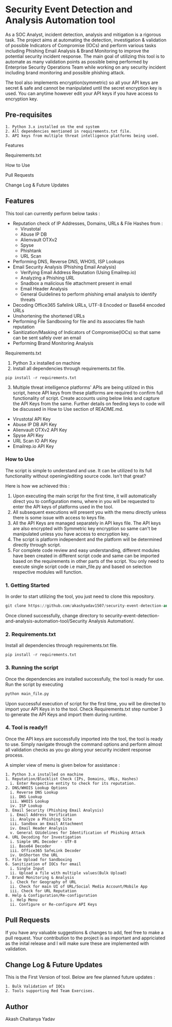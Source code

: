 # Security Event Detection and Analysis Automation tool

As a SOC Analyst, incident detection, analysis and mitigation is a rigorous task. The project aims at automating the detection, investigation & validation of possible Indicators of Compromise (IOCs) and perform various tasks including Phishing Email Analysis & Brand Monitoring to improve the potential security incident response. The main goal of utilizing this tool is to automate as many validation points as possible being performed by Enterprise Security Operations Team while working on any security incident including brand monitoring and possible phishing attack.

The tool also implements encryption(symmetric) so all your API keys are secret & safe and cannot be manipulated until the secret encryption key is used. You can anytime however edit your API keys if you have access to encryption key.


## Pre-requisites

    1. Python 3.x installed on the end system
    2. All dependencies mentioned in requirements.txt file.
    3. API keys from multiple threat intelligence platforms being used.

Features

Requirements.txt

How to Use

Pull Requests

Change Log & Future Updates

## Features

This tool can currently perform below tasks :

   - Reputation check of IP Addresses, Domains, URLs & File Hashes from :
       - Virustotal
       - Abuse IP DB
       - Alienvault OTXv2
       - Spyse
       - Phishtank
       - URL Scan
   - Performing DNS, Reverse DNS, WHOIS, ISP Lookups
   - Email Security Analysis (Phishing Email Analysis)
       - Verifying Email Address Reputation (Using Emailrep.io)
       - Analyzing a Phishing URL
       - Snadbox a malicious file attachment present in email
       - Email Header Analysis
       - General Guidelines to perform phishing email analysis to identify threats
   - Decoding Office365 Safelink URLs, UTF-8 Encoded or Base64 encoded URLs
   - Unshortening the shortened URLs
   - Performing File Sandboxing for file and its associates file hash reputation
   - Sanitization/Masking of Indicators of Compromise(IOCs) so that same can be sent safely over an email
   - Performing Brand Monitoring Analysis

Requirements.txt

   1. Python 3.x installed on machine
   2. Install all dependencies through requirements.txt file.

```
pip install -r requirements.txt
```
   3. Multiple threat intelligence platforms' APIs are being utilized in this script, hence API keys from these platforms are required to confirm full functionality of script. Create accounts using below links and capture the API Keys from the same. Further details on feeding keys to code will be discussed in How to Use section of README.md.

   - Virustotal API Key
   - Abuse IP DB API Key
   - Alienvault OTXv2 API Key
   - Spyse API Key
   - URL Scan IO API Key
   - Emailrep.io API Key

### How to Use

The script is simple to understand and use. It can be utilized to its full functionality without opening/editing source code. Isn't that great?

Here is how we achieved this :

1. Upon executing the main script for the first time, it will automatically direct you to configuration menu, where in you will be requested to enter the API keys of platforms used in the tool.
2. All subsequent executions will present you with the menu directly unless there is some issue with access to keys file.
3. All the API Keys are managed separately in API keys file. The API keys are also encrypted with Symmetric key encryption so same can't be manipulated unless you have access to encryption key.
4. The script is platform independent and the platform will be determined directly through script.
5. For complete code review and easy understanding, different modules have been created in different script code and same can be imported based on the requirements in other parts of the script. You only need to execute single script code i.e main_file.py and based on selection respective modules will function.

### 1. Getting Started

In order to start utilizing the tool, you just need to clone this repository.
```python
git clone https://github.com/akashyadav1507/security-event-detection-and-analysis-automation-tool/
```
Once cloned successfully, change directory to security-event-detection-and-analysis-automation-tool/Security Analysis Automation/.

### 2. Requirements.txt

Install all dependencies through requirements.txt file.
```
pip install -r requirements.txt
```

### 3. Running the script

Once the dependencies are installed successfully, the tool is ready for use. Run the script by executing

```python
python main_file.py
```
Upon successful execution of script for the first time, you will be directed to import your API Keys in to the tool. Check Requirements.txt step number 3 to generate the API Keys and import them during runtime.

### 4. Tool is ready!!

Once the API keys are successfully imported into the tool, the tool is ready to use. Simply navigate through the command options and perform almost all validation checks as you go along your security incident response process.

A simpler view of menu is given below for assistance :

    1. Python 3.x installed on machine
    1. Reputation/Blocklist Check (IPs, Domains, URLs, Hashes)
      i. Enter Respective entity to check for its reputation.
    2. DNS/WHOIS Lookup Options
      i. Reverse DNS Lookup
      ii. DNS Lookup
      iii. WHOIS Lookup
      iv. ISP Lookup
    3. Email Security (Phishing Email Analysis)
      i. Email Address Verification
      ii. Analyze a Phishing Site
      iii. Sandbox an Email Attachment
      iv. Email Header Analysis
      v. General GUidelines for Identification of Phishing Attack
    4. URL Decoding for Investigation
      i. Simple URL Decoder - UTF-8
      ii. Base64 Decoder
      iii. Office365 SafeLink Decoder
      iv. UnShorten the URL
    5. File Upload for Sandboxing
    6. Sanitization of IOCs for email
      i. Single Input
      ii. Upload a file with multiple values(Bulk Upload)
    7. Brand Monitoring & Analysis
      i. Check for Geography of URL
      ii. Check for main UI of URL/Social Media Account/Mobile App
      iii. Check for URL Reputation
    8. Help & Configuration/Re-configuration
      i. Help Menu
      ii. Configure or Re-configure API Keys


## Pull Requests

If you have any valuable suggestions & changes to add, feel free to make a pull request. Your contribution to the project is as important and appriciated as the inital release and I will make sure these are implemented with validation.

## Change Log & Future Updates

This is the First Version of tool. Below are few planned future updates :

    1. Bulk Validation of IOCs
    2. Tools supporting Red Team Exercises.

## Author

Akash Chaitanya Yadav
